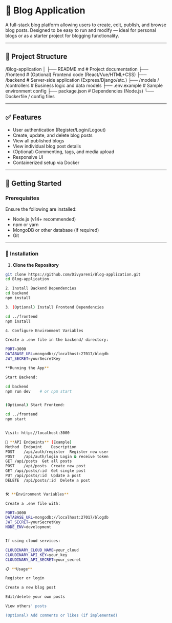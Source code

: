 # 📝 Blog Application

A full-stack blog platform allowing users to create, edit, publish, and browse blog posts. Designed to be easy to run and modify — ideal for personal blogs or as a starter project for blogging functionality.

---

## 📁 Project Structure

/Blog-application
│
├── README.md # Project documentation
├── /frontend # (Optional) Frontend code (React/Vue/HTML+CSS)
├── /backend # Server-side application (Express/Django/etc.)
├── /models / /controllers # Business logic and data models
├── .env.example # Sample environment config
├── package.json # Dependencies (Node.js)
└── Dockerfile / config files


---

## ✅ Features

- User authentication (Register/Login/Logout)
- Create, update, and delete blog posts
- View all published blogs
- View individual blog post details
- (Optional) Commenting, tags, and media upload
- Responsive UI
- Containerized setup via Docker

---

## 🚀 Getting Started

### Prerequisites

Ensure the following are installed:

- Node.js (v14+ recommended)
- npm or yarn
- MongoDB or other database (if required)
- Git

---

### 🔧 Installation

1. **Clone the Repository**

```bash
git clone https://github.com/Divyareni/Blog-application.git
cd Blog-application

2. Install Backend Dependencies
cd backend
npm install

3. (Optional) Install Frontend Dependencies

cd ../frontend
npm install

4. Configure Environment Variables

Create a .env file in the backend/ directory:

PORT=3000
DATABASE_URL=mongodb://localhost:27017/blogdb
JWT_SECRET=yourSecretKey

**Running the App**

Start Backend:

cd backend
npm run dev    # or npm start


(Optional) Start Frontend:

cd ../frontend
npm start


Visit: http://localhost:3000

🧪 **API Endpoints** (Example)
Method	Endpoint	Description
POST	/api/auth/register	Register new user
POST	/api/auth/login	Login & receive token
GET	/api/posts	Get all posts
POST	/api/posts	Create new post
GET	/api/posts/:id	Get single post
PUT	/api/posts/:id	Update a post
DELETE	/api/posts/:id	Delete a post


🛠️ **Environment Variables**

Create a .env file with:

PORT=3000
DATABASE_URL=mongodb://localhost:27017/blogdb
JWT_SECRET=yourSecretKey
NODE_ENV=development


If using cloud services:

CLOUDINARY_CLOUD_NAME=your_cloud
CLOUDINARY_API_KEY=your_key
CLOUDINARY_API_SECRET=your_secret

📋 **Usage**

Register or login

Create a new blog post

Edit/delete your own posts

View others' posts

(Optional) Add comments or likes (if implemented)



